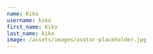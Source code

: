 ```yaml
---
name: Kiko
username: kiko
first_name: Kiko
last_name: kiko
image: /assets/images/avatar-placeholder.jpg
---
```

